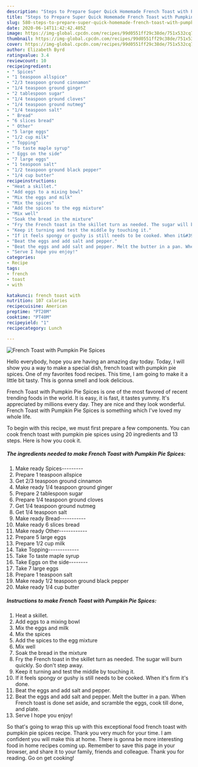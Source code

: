 ```yaml
---
description: "Steps to Prepare Super Quick Homemade French Toast with Pumpkin Pie Spices"
title: "Steps to Prepare Super Quick Homemade French Toast with Pumpkin Pie Spices"
slug: 580-steps-to-prepare-super-quick-homemade-french-toast-with-pumpkin-pie-spices
date: 2020-06-14T11:42:42.405Z
image: https://img-global.cpcdn.com/recipes/99d0551ff29c38de/751x532cq70/french-toast-with-pumpkin-pie-spices-recipe-main-photo.jpg
thumbnail: https://img-global.cpcdn.com/recipes/99d0551ff29c38de/751x532cq70/french-toast-with-pumpkin-pie-spices-recipe-main-photo.jpg
cover: https://img-global.cpcdn.com/recipes/99d0551ff29c38de/751x532cq70/french-toast-with-pumpkin-pie-spices-recipe-main-photo.jpg
author: Elizabeth Byrd
ratingvalue: 3.4
reviewcount: 10
recipeingredient:
- " Spices"
- "1 teaspoon allspice"
- "2/3 teaspoon ground cinnamon"
- "1/4 teaspoon ground ginger"
- "2 tablespoon sugar"
- "1/4 teaspoon ground cloves"
- "1/4 teaspoon ground nutmeg"
- "1/4 teaspoon salt"
- " Bread"
- "6 slices bread"
- " Other"
- "5 large eggs"
- "1/2 cup milk"
- " Topping"
- "To taste maple syrup"
- " Eggs on the side"
- "7 large eggs"
- "1 teaspoon salt"
- "1/2 teaspoon ground black pepper"
- "1/4 cup butter"
recipeinstructions:
- "Heat a skillet."
- "Add eggs to a mixing bowl"
- "Mix the eggs and milk"
- "Mix the spices"
- "Add the spices to the egg mixture"
- "Mix well"
- "Soak the bread in the mixture"
- "Fry the French toast in the skillet turn as needed. The sugar will burn quickly. So don&#39;t step away."
- "Keep it turning and test the middle by touching it."
- "If it feels spongy or gushy is still needs to be cooked. When it&#39;s firm it&#39;s done."
- "Beat the eggs and add salt and pepper."
- "Beat the eggs and add salt and pepper. Melt the butter in a pan. When French toast is done set aside, and scramble the eggs, cook till done, and plate."
- "Serve I hope you enjoy!"
categories:
- Recipe
tags:
- french
- toast
- with

katakunci: french toast with 
nutrition: 107 calories
recipecuisine: American
preptime: "PT20M"
cooktime: "PT40M"
recipeyield: "1"
recipecategory: Lunch

---
```



![French Toast with Pumpkin Pie Spices](https://img-global.cpcdn.com/recipes/99d0551ff29c38de/751x532cq70/french-toast-with-pumpkin-pie-spices-recipe-main-photo.jpg)

Hello everybody, hope you are having an amazing day today. Today, I will show you a way to make a special dish, french toast with pumpkin pie spices. One of my favorites food recipes. This time, I am going to make it a little bit tasty. This is gonna smell and look delicious.

French Toast with Pumpkin Pie Spices is one of the most favored of recent trending foods in the world. It is easy, it is fast, it tastes yummy. It's appreciated by millions every day. They are nice and they look wonderful. French Toast with Pumpkin Pie Spices is something which I've loved my whole life.




To begin with this recipe, we must first prepare a few components. You can cook french toast with pumpkin pie spices using 20 ingredients and 13 steps. Here is how you cook it.

<!--inarticleads1-->

##### The ingredients needed to make French Toast with Pumpkin Pie Spices:

1. Make ready  Spices---------
1. Prepare 1 teaspoon allspice
1. Get 2/3 teaspoon ground cinnamon
1. Make ready 1/4 teaspoon ground ginger
1. Prepare 2 tablespoon sugar
1. Prepare 1/4 teaspoon ground cloves
1. Get 1/4 teaspoon ground nutmeg
1. Get 1/4 teaspoon salt
1. Make ready  Bread-----------
1. Make ready 6 slices bread
1. Make ready  Other------------
1. Prepare 5 large eggs
1. Prepare 1/2 cup milk
1. Take  Topping-------------
1. Take To taste maple syrup
1. Take  Eggs on the side--------
1. Take 7 large eggs
1. Prepare 1 teaspoon salt
1. Make ready 1/2 teaspoon ground black pepper
1. Make ready 1/4 cup butter




<!--inarticleads2-->

##### Instructions to make French Toast with Pumpkin Pie Spices:

1. Heat a skillet.
1. Add eggs to a mixing bowl
1. Mix the eggs and milk
1. Mix the spices
1. Add the spices to the egg mixture
1. Mix well
1. Soak the bread in the mixture
1. Fry the French toast in the skillet turn as needed. The sugar will burn quickly. So don&#39;t step away.
1. Keep it turning and test the middle by touching it.
1. If it feels spongy or gushy is still needs to be cooked. When it&#39;s firm it&#39;s done.
1. Beat the eggs and add salt and pepper.
1. Beat the eggs and add salt and pepper. Melt the butter in a pan. When French toast is done set aside, and scramble the eggs, cook till done, and plate.
1. Serve I hope you enjoy!




So that's going to wrap this up with this exceptional food french toast with pumpkin pie spices recipe. Thank you very much for your time. I am confident you will make this at home. There is gonna be more interesting food in home recipes coming up. Remember to save this page in your browser, and share it to your family, friends and colleague. Thank you for reading. Go on get cooking!

